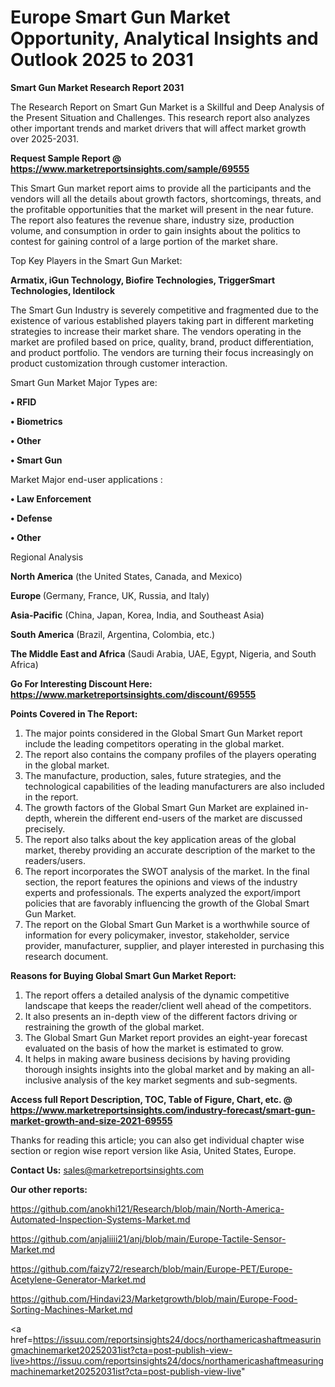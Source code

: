 # Europe Smart Gun Market Opportunity, Analytical Insights and Outlook 2025 to 2031

<strong>Smart Gun Market Research Report 2031</strong>

The Research Report on Smart Gun Market is a Skillful and Deep Analysis of the Present Situation and Challenges. This research report also analyzes other important trends and market drivers that will affect market growth over 2025-2031.

<strong>Request Sample Report @ <a href=https://www.marketreportsinsights.com/sample/69555>https://www.marketreportsinsights.com/sample/69555</a></strong>

This Smart Gun market report aims to provide all the participants and the vendors will all the details about growth factors, shortcomings, threats, and the profitable opportunities that the market will present in the near future. The report also features the revenue share, industry size, production volume, and consumption in order to gain insights about the politics to contest for gaining control of a large portion of the market share.

Top Key Players in the Smart Gun Market:

<strong>Armatix, iGun Technology, Biofire Technologies, TriggerSmart Technologies, Identilock</strong>

The Smart Gun Industry is severely competitive and fragmented due to the existence of various established players taking part in different marketing strategies to increase their market share. The vendors operating in the market are profiled based on price, quality, brand, product differentiation, and product portfolio. The vendors are turning their focus increasingly on product customization through customer interaction.

Smart Gun Market Major Types are:

<strong>• RFID

• Biometrics

• Other

• Smart Gun</strong>

Market Major end-user applications :

<strong>• Law Enforcement

• Defense

• Other</strong>

Regional Analysis

</u><strong><b>North America</b></strong> (the United States, Canada, and Mexico)

<strong><b>Europe </b></strong>(Germany, France, UK, Russia, and Italy)

<strong><b>Asia-Pacific</b></strong> (China, Japan, Korea, India, and Southeast Asia)

<strong><b>South America</b></strong> (Brazil, Argentina, Colombia, etc.)

<strong><b>The Middle East and Africa</b></strong> (Saudi Arabia, UAE, Egypt, Nigeria, and South Africa)

<strong>Go For Interesting Discount Here: <a href=https://www.marketreportsinsights.com/discount/69555>https://www.marketreportsinsights.com/discount/69555</a></strong>

<strong>Points Covered in The Report:</strong>
<ol>
  <li>The major points considered in the Global Smart Gun Market report include the leading competitors operating in the global market.</li>
  <li>The report also contains the company profiles of the players operating in the global market.</li>
  <li>The manufacture, production, sales, future strategies, and the technological capabilities of the leading manufacturers are also included in the report.</li>
  <li>The growth factors of the Global Smart Gun Market are explained in-depth, wherein the different end-users of the market are discussed precisely.</li>
  <li>The report also talks about the key application areas of the global market, thereby providing an accurate description of the market to the readers/users.</li>
  <li>The report incorporates the SWOT analysis of the market. In the final section, the report features the opinions and views of the industry experts and professionals. The experts analyzed the export/import policies that are favorably influencing the growth of the Global Smart Gun Market.</li>
  <li>The report on the Global Smart Gun Market is a worthwhile source of information for every policymaker, investor, stakeholder, service provider, manufacturer, supplier, and player interested in purchasing this research document.</li>
</ol>
<strong>Reasons for Buying Global Smart Gun Market Report:</strong>

<ol>
  <li>The report offers a detailed analysis of the dynamic competitive landscape that keeps the reader/client well ahead of the competitors.</li>
  <li>It also presents an in-depth view of the different factors driving or restraining the growth of the global market.</li>
  <li>The Global Smart Gun Market report provides an eight-year forecast evaluated on the basis of how the market is estimated to grow.</li>
  <li>It helps in making aware business decisions by having providing thorough insights insights into the global market and by making an all-inclusive analysis of the key market segments and sub-segments.</li>
</ol>
<strong>Access full Report Description, TOC, Table of Figure, Chart, etc. @ <a href=https://www.marketreportsinsights.com/industry-forecast/smart-gun-market-growth-and-size-2021-69555>https://www.marketreportsinsights.com/industry-forecast/smart-gun-market-growth-and-size-2021-69555</a></strong>


Thanks for reading this article; you can also get individual chapter wise section or region wise report version like Asia, United States, Europe.

<strong>Contact Us:</strong>
sales@marketreportsinsights.com

<strong>Our other reports:</strong>

<a href=https://github.com/anokhi121/Research/blob/main/North-America-Automated-Inspection-Systems-Market.md>https://github.com/anokhi121/Research/blob/main/North-America-Automated-Inspection-Systems-Market.md</a>

<a href=https://github.com/anjaliiii21/anj/blob/main/Europe-Tactile-Sensor-Market.md>https://github.com/anjaliiii21/anj/blob/main/Europe-Tactile-Sensor-Market.md</a>

<a href=https://github.com/faizy72/research/blob/main/Europe-PET/Europe-Acetylene-Generator-Market.md>https://github.com/faizy72/research/blob/main/Europe-PET/Europe-Acetylene-Generator-Market.md</a>

<a href=https://github.com/Hindavi23/Marketgrowth/blob/main/Europe-Food-Sorting-Machines-Market.md>https://github.com/Hindavi23/Marketgrowth/blob/main/Europe-Food-Sorting-Machines-Market.md</a>

<a href=https://issuu.com/reportsinsights24/docs/northamericashaftmeasuringmachinemarket20252031ist?cta=post-publish-view-live>https://issuu.com/reportsinsights24/docs/northamericashaftmeasuringmachinemarket20252031ist?cta=post-publish-view-live</a>"
